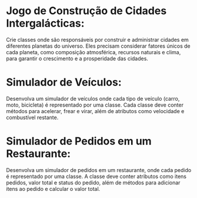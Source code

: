 # Jogo de Construção de Cidades Intergalácticas:

Crie classes onde são responsáveis por construir e administrar cidades em diferentes planetas do universo. Eles precisam considerar fatores únicos de cada planeta, como composição atmosférica, recursos naturais e clima, para garantir o crescimento e a prosperidade das cidades.

# Simulador de Veículos:

Desenvolva um simulador de veículos onde cada tipo de veículo (carro, moto, bicicleta) é representado por uma classe. Cada classe deve conter métodos para acelerar, frear e virar, além de atributos como velocidade e combustível restante.

# Simulador de Pedidos em um Restaurante:

Desenvolva um simulador de pedidos em um restaurante, onde cada pedido é representado por uma classe. A classe deve conter atributos como itens pedidos, valor total e status do pedido, além de métodos para adicionar itens ao pedido e calcular o valor total.
